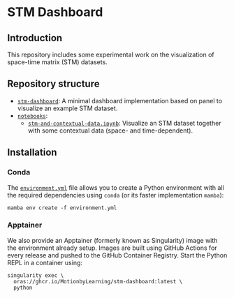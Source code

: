# STM Dashboard

## Introduction

This repository includes some experimental work on the visualization of space-time matrix (STM) datasets.

## Repository structure

* [`stm-dashboard`](./stm-dashboard): A minimal dashboard implementation based on panel to visualize an example STM 
  dataset.
* [`notebooks`](./notebooks):
  * [`stm-and-contextual-data.ipynb`](./notebooks/stm-and-contextual-data.ipynb): Visualize an STM dataset together with 
    some contextual data (space- and time-dependent). 

## Installation

### Conda

The [`environment.yml`](./environment.yml) file allows you to create a Python environment with all the required 
dependencies using `conda` (or its faster implementation `mamba`):

```shell
mamba env create -f environment.yml
```

### Apptainer

We also provide an Apptainer (formerly known as Singularity) image with the environment already setup. Images are built
using GitHub Actions for every release and pushed to the GitHub Container Registry. Start the Python REPL in a container
using:

```shell
singularity exec \
  oras://ghcr.io/MotionbyLearning/stm-dashboard:latest \
  python
```
